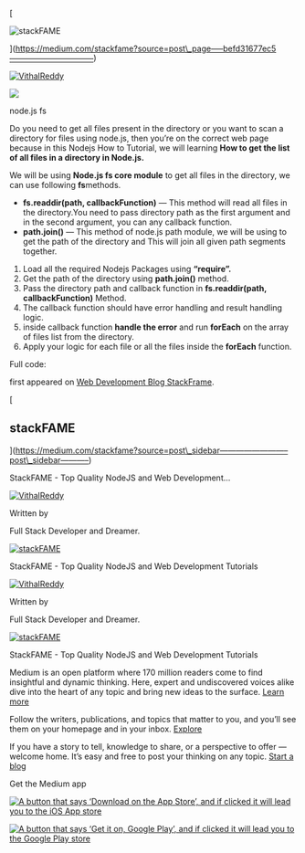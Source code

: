 \[

![stackFAME](https://miro.medium.com/max/284/1*swMzMD4QNvE5GyLpFfJR5Q.png)

\](https://medium.com/stackfame?source=post\_page—–befd31677ec5——————————–)

[![VithalReddy](https://miro.medium.com/fit/c/96/96/1*GlQSX_dAtVf7agV94PlmgA.jpeg)](https://medium.com/@vithalreddy?source=post_page-----befd31677ec5--------------------------------)

![](https://miro.medium.com/max/1108/1*ACjUS_t19OrsP-dDLytV9A.gif)

node.js fs

Do you need to get all files present in the directory or you want to scan a directory for files using node.js, then you’re on the correct web page because in this Nodejs How to Tutorial, we will learning **How to get the list of all files in a directory in Node.js.**

We will be using **Node.js fs core module** to get all files in the directory, we can use following **fs**methods.

-   **fs.readdir(path, callbackFunction)** — This method will read all files in the directory.You need to pass directory path as the first argument and in the second argument, you can any callback function.
-   **path.join()** — This method of node.js path module, we will be using to get the path of the directory and This will join all given path segments together.

1.  Load all the required Nodejs Packages using **“require”.**
2.  Get the path of the directory using **path.join()** method.
3.  Pass the directory path and callback function in **fs.readdir(path, callbackFunction)** Method.
4.  The callback function should have error handling and result handling logic.
5.  inside callback function **handle the error** and run **forEach** on the array of files list from the directory.
6.  Apply your logic for each file or all the files inside the **forEach** function.

Full code:

first appeared on [Web Development Blog StackFrame](https://stackfame.com/graphql-req-object).

\[

stackFAME
---------

\](https://medium.com/stackfame?source=post\_sidebar————————–post\_sidebar———–)

StackFAME - Top Quality NodeJS and Web Development…

[![VithalReddy](https://miro.medium.com/fit/c/160/160/1*GlQSX_dAtVf7agV94PlmgA.jpeg)](https://medium.com/@vithalreddy?source=follow_footer-------------------------------------)

Written by

Full Stack Developer and Dreamer.

[![stackFAME](https://miro.medium.com/fit/c/160/160/1*DglaZA08HEi52qKUhU1L8g.jpeg)](https://medium.com/stackfame?source=follow_footer-------------------------------------)

StackFAME - Top Quality NodeJS and Web Development Tutorials

[![VithalReddy](https://miro.medium.com/fit/c/80/80/1*GlQSX_dAtVf7agV94PlmgA.jpeg)](https://medium.com/@vithalreddy?source=follow_footer-------------------------------------)

Written by

Full Stack Developer and Dreamer.

[![stackFAME](https://miro.medium.com/fit/c/80/80/1*DglaZA08HEi52qKUhU1L8g.jpeg)](https://medium.com/stackfame?source=follow_footer-------------------------------------)

StackFAME - Top Quality NodeJS and Web Development Tutorials

Medium is an open platform where 170 million readers come to find insightful and dynamic thinking. Here, expert and undiscovered voices alike dive into the heart of any topic and bring new ideas to the surface. [Learn more](https://medium.com/about?autoplay=1&source=post_page-----befd31677ec5--------------------------------)

Follow the writers, publications, and topics that matter to you, and you’ll see them on your homepage and in your inbox. [Explore](https://medium.com/topics?source=post_page-----befd31677ec5--------------------------------)

If you have a story to tell, knowledge to share, or a perspective to offer — welcome home. It’s easy and free to post your thinking on any topic. [Start a blog](https://medium.com/creator-tools?source=post_page-----befd31677ec5--------------------------------)

Get the Medium app

[![A button that says ‘Download on the App Store’, and if clicked it will lead you to the iOS App store](https://miro.medium.com/max/270/1*Crl55Tm6yDNMoucPo1tvDg.png)](https://itunes.apple.com/app/medium-everyones-stories/id828256236?pt=698524&mt=8&ct=post_page&source=post_page-----befd31677ec5--------------------------------)

[![A button that says ‘Get it on, Google Play’, and if clicked it will lead you to the Google Play store](https://miro.medium.com/max/270/1*W_RAPQ62h0em559zluJLdQ.png)](https://play.google.com/store/apps/details?id=com.medium.reader&source=post_page-----befd31677ec5--------------------------------)
